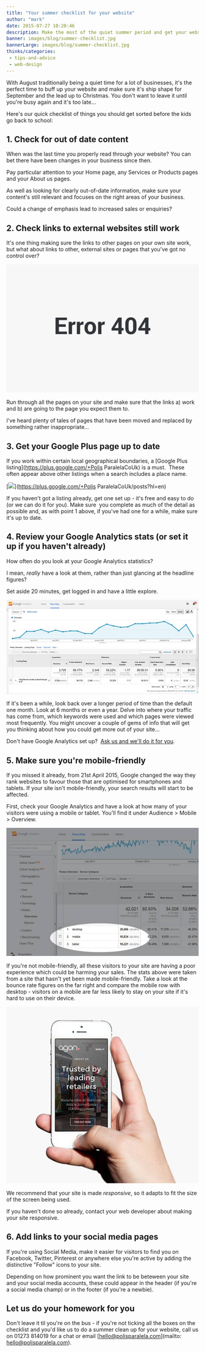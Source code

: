 ```yaml
---
title: "Your summer checklist for your website"
author: "mark"
date: 2015-07-27 10:20:46
description: Make the most of the quiet summer period and get your website into shape for the new school year with our summer checklist.
banner: images/blog/summer-checklist.jpg
bannerLarge: images/blog/summer-checklist.jpg
thinks/categories: 
 - tips-and-advice
 - web-design
---
```


With August traditionally being a quiet time for a lot of businesses, it's the perfect time to buff up your website and make sure it's ship shape for September and the lead up to Christmas. You don't want to leave it until you're busy again and it's too late...

Here's our quick checklist of things you should get sorted before the kids go back to school:

## 1. Check for out of date content

When was the last time you properly read through your website? You can bet there have been changes in your business since then.

Pay particular attention to your Home page, any Services or Products pages and your About us pages.

As well as looking for clearly out-of-date information, make sure your content's still relevant and focuses on the right areas of your business.

Could a change of emphasis lead to increased sales or enquiries?

## 2. Check links to external websites still work

It's one thing making sure the links to other pages on your own site work, but what about links to other, external sites or pages that you've got no control over?

![](images/blog/error-404.png "Make sure all your links work")

Run through all the pages on your site and make sure that the links a) work and b) are going to the page you expect them to.

I've heard plenty of tales of pages that have been moved and replaced by something rather inappropriate...

## 3. Get your Google Plus page up to date

If you work within certain local geographical boundaries, a [Google Plus listing](https://plus.google.com/+Polis ParalelaCoUk) is a must.  These often appear above other listings when a search includes a place name.

[![](images/blog/polisparalela-google-plus-page.jpg)](https://plus.google.com/+Polis ParalelaCoUk/posts?hl=en)

If you haven't got a listing already, get one set up - it's free and easy to do (or we can do it for you). Make sure  you complete as much of the detail as possible and, as with point 1 above, if you've had one for a while, make sure it's up to date.

## 4. Review your Google Analytics stats (or set it up if you haven't already)

How often do you look at your Google Analytics statistics?

I mean, *really* have a look at them, rather than just glancing at the headline figures?

Set aside 20 minutes, get logged in and have a little explore.

[![](images/blog/google-analytics-how-to-create-a-brand-design-brief.jpg "Even 20 minutes exploring your Google Analytics stats is time well spent")](images/blog/google-analytics-how-to-create-a-brand-design-brief.jpg)

If it's been a while, look back over a longer period of time than the default one month. Look at 6 months or even a year. Delve into where your traffic has come from, which keywords were used and which pages were viewed most frequently. You might uncover a couple of gems of info that will get you thinking about how you could get more out of your site...

Don't have Google Analytics set up?  [Ask us and we'll do it for you](/contact/).

## 5. Make sure you're mobile-friendly

If you missed it already, from 21st April 2015, Google changed the way they rank websites to favour those that are optimised for smartphones and tablets. If your site isn't mobile-friendly, your search results will start to be affected.

First, check your Google Analytics and have a look at how many of your visitors were using a mobile or tablet. You'll find it under Audience &gt; Mobile &gt; Overview.

![](images/blog/google-analytics-mobile-statistics.jpg "Find out which devices your visitors are using under Audience &gt; Mobile &gt; Overview")

If you're not mobile-friendly, all these visitors to your site are having a poor experience which could be harming your sales. The stats above were taken from a site that hasn't yet been made mobile-friendly. Take a look at the bounce rate figures on the far right and compare the mobile row with desktop - visitors on a mobile are far less likely to stay on your site if it's hard to use on their device.

[![](images/blog/agon-responsive-website.jpg "Responsive websites shrink to fit the screen being used")](images/blog/agon-responsive-website.jpg)

We recommend that your site is made *responsive*, so it adapts to fit the size of the screen being used.

If you haven't done so already, contact your web developer about making your site responsive.

## 6. Add links to your social media pages

If you're using Social Media, make it easier for visitors to find you on Facebook, Twitter, Pinterest or anywhere else you're active by adding the distinctive "Follow" icons to your site.

Depending on how prominent you want the link to be beteween your site and your social media accounts, these could appear in the header (if you're a social media champ) or in the footer (if you're a newbie).

## Let us do your homework for you

Don't leave it til you're on the bus - if you're not ticking all the boxes on the checklist and you'd like us to do a summer clean up for your website, call us on 01273 814019 for a chat or email [hello@polisparalela.com](mailto: hello@polisparalela.com).


